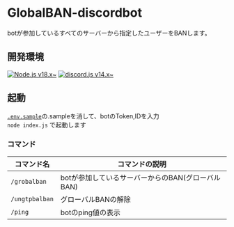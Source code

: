 # GlobalBAN-discordbot

botが参加しているすべてのサーバーから指定したユーザーをBANします。
## 開発環境
[![Node.js v18.x\~](https://img.shields.io/badge/-node.js%20v18.x~-black.svg?logo=node.js&style=for-the-badge)](https://github.com/nodejs/node)
[![discord.js v14.x\~](https://img.shields.io/badge/-discord.js%20v14.x~-black.svg?logo=discord&style=for-the-badge)](https://www.npmjs.com/package/discord.js)

## 起動
[`.env.sample`](.env.sample)の.sampleを消して、botのToken,IDを入力<br>
`node index.js` で起動します

### コマンド
| コマンド名 | コマンドの説明|
|---|---|
|`/grobalban`|botが参加しているサーバーからのBAN(グローバルBAN)|
|`/ungtpbalban`|グローバルBANの解除|
|`/ping`|botのping値の表示|
